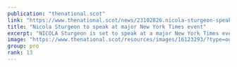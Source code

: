 ```yaml
---
publication: "thenational.scot"
link: "https://www.thenational.scot/news/23102826.nicola-sturgeon-speak-major-new-york-times-cop27-climate-event/"
title: "Nicola Sturgeon to speak at major New York Times event"
excerpt: "NICOLA Sturgeon is set to speak at a major New York Times event during COP27 in Egypt next week."
image: "https://www.thenational.scot/resources/images/16123293/?type=og-image"
group: pro
rank: 13
---
```

